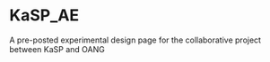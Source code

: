 # KaSP_AE
A pre-posted experimental design page for the collaborative project between KaSP and OANG
